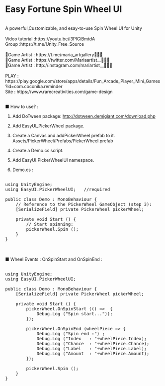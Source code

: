 # Easy Fortune Spin Wheel UI
<br />
A powerful,Customizable, and esay-to-use Spin Wheel UI for Unity
<br />
<br />
Video tutorial :https://youtu.be/i3PIGiBmtdA<br />
Group :https://t.me/Unity_Free_Source<br /><br />
🎨Game Artist : https://t.me/maria_artgallery👱🏻‍♀️<br />
🎨Game Artist : https://twitter.com/Mariaartist__👱🏻‍♀️<br />
🎨Game Artist : http://instagram.com/mariartist__👱🏻‍♀️<br /><br />
PLAY : https://play.google.com/store/apps/details/Fun_Arcade_Player_Mini_Games?id=com.coconika.reminder<br />
Site : https://www.rarecreativities.com/game-design <br /><br />

■ How to use? :
1. Add DoTween package: http://dotween.demigiant.com/download.php
2. Add EasyUI_PickerWheel package.
3. Create a Canvas and addPickerWheel prefab to it.
Assets/PickerWheel/Prefabs/PickerWheel.prefab

4. Create a Demo.cs script.
5. Add EasyUI.PickerWheelUI namespace.
6. Demo.cs :
<br /><br />
<pre><span class="pl-k">using</span> <span class="pl-en">UnityEngine</span>;
<span class="pl-k">using</span> <span class="pl-en">EasyUI</span>.<span class="pl-en">PickerWheelUI</span>;   <span class="pl-c"><span class="pl-c">//</span>required</span>

<span class="pl-k">public</span> <span class="pl-k">class</span> <span class="pl-en">Demo</span> : <span class="pl-en">MonoBehaviour</span> {
	<span class="pl-c"><span class="pl-c">//</span> Reference to the PickerWheel GameObject (step 3):</span>
	[<span class="pl-en">SerializeField</span>] <span class="pl-k">private</span> <span class="pl-en">PickerWheel</span> <span class="pl-en">pickerWheel</span>;
	
	<span class="pl-k">private</span> <span class="pl-k">void</span> <span class="pl-en">Start</span> () {
		<span class="pl-c"><span class="pl-c">//</span> Start spinning:</span>
		<span class="pl-smi">pickerWheel</span>.<span class="pl-en">Spin</span> ();
	}
}</pre>
<br /><br />
■ Wheel Events : OnSpinStart  and OnSpinEnd  :
<br /><br />
<pre><span class="pl-k">using</span> <span class="pl-en">UnityEngine</span>;
<span class="pl-k">using</span> <span class="pl-en">EasyUI</span>.<span class="pl-en">PickerWheelUI</span>;

<span class="pl-k">public</span> <span class="pl-k">class</span> <span class="pl-en">Demo</span> : <span class="pl-en">MonoBehaviour</span> {
	[<span class="pl-en">SerializeField</span>] <span class="pl-k">private</span> <span class="pl-en">PickerWheel</span> <span class="pl-en">pickerWheel</span>;
	
	<span class="pl-k">private</span> <span class="pl-k">void</span> <span class="pl-en">Start</span> () {
		<span class="pl-smi">pickerWheel</span>.<span class="pl-en">OnSpinStart</span> (() <span class="pl-k">=&gt;</span>  {
			<span class="pl-smi">Debug</span>.<span class="pl-en">Log</span> (<span class="pl-s"><span class="pl-pds">"</span>Spin start...<span class="pl-pds">"</span></span>));
		});

		<span class="pl-smi">pickerWheel</span>.<span class="pl-en">OnSpinEnd</span> (<span class="pl-en">wheelPiece</span> <span class="pl-k">=&gt;</span> {
			<span class="pl-smi">Debug</span>.<span class="pl-en">Log</span> (<span class="pl-s"><span class="pl-pds">"</span>Spin end :<span class="pl-pds">"</span></span>) ;
			<span class="pl-smi">Debug</span>.<span class="pl-en">Log</span> (<span class="pl-s"><span class="pl-pds">"</span>Index   : <span class="pl-pds">"</span></span><span class="pl-k">+</span><span class="pl-smi">wheelPiece</span>.<span class="pl-smi">Index</span>);
			<span class="pl-smi">Debug</span>.<span class="pl-en">Log</span> (<span class="pl-s"><span class="pl-pds">"</span>Chance  : <span class="pl-pds">"</span></span><span class="pl-k">+</span><span class="pl-smi">wheelPiece</span>.<span class="pl-smi">Chance</span>);
			<span class="pl-smi">Debug</span>.<span class="pl-en">Log</span> (<span class="pl-s"><span class="pl-pds">"</span>Label   : <span class="pl-pds">"</span></span><span class="pl-k">+</span><span class="pl-smi">wheelPiece</span>.<span class="pl-smi">Label</span>);
			<span class="pl-smi">Debug</span>.<span class="pl-en">Log</span> (<span class="pl-s"><span class="pl-pds">"</span>Amount  : <span class="pl-pds">"</span></span><span class="pl-k">+</span><span class="pl-smi">wheelPiece</span>.<span class="pl-smi">Amount</span>);
		});

		<span class="pl-smi">pickerWheel</span>.<span class="pl-en">Spin</span> ();
	}
}</pre>
